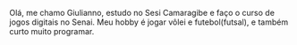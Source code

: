 Olá, me chamo Giulianno, estudo no Sesi Camaragibe e faço o curso de jogos digitais no Senai. Meu hobby é jogar vôlei e futebol(futsal), e também curto muito programar.